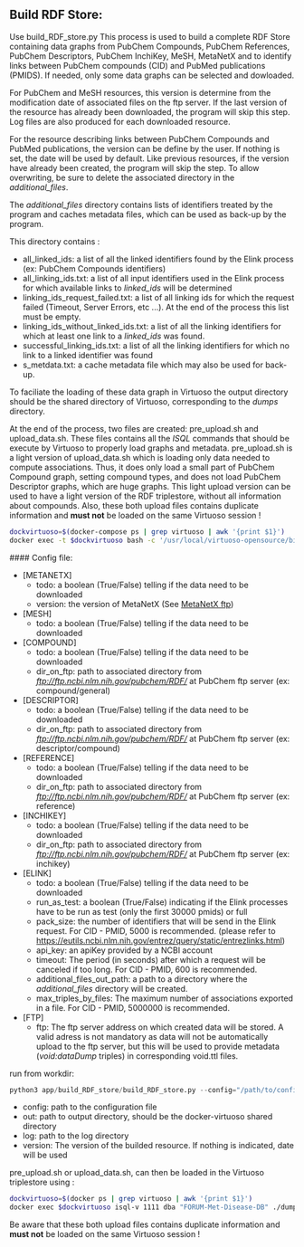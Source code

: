 
## Build RDF Store:
Use build_RDF_store.py
This process is used to build a complete RDF Store containing data graphs from PubChem Compounds, PubChem References, PubChem Descriptors, PubChem InchiKey, MeSH, MetaNetX and to identify links between PubChem compounds (CID) and PubMed publications (PMIDS). If needed, only some data graphs can be selected and dowloaded.

For PubChem and MeSH resources, this version is determine from the modification date of associated files on the ftp server. If the last version of the resource has already been downloaded, the program will skip this step. Log files are also produced for each downloaded resource.

For the resource describing links between PubChem Compounds and PubMed publications, the version can be define by the user. If nothing is set, the date will be used by default. Like previous resources, if the version have already been created, the program will skip the step. To allow overwriting, be sure to delete the associated directory in the *additional_files*.

The *additional_files* directory contains lists of identifiers treated by the program and caches metadata files, which can be used as back-up by the program.

This directory contains :
  - all_linked_ids: a list of all the linked identifiers found by the Elink process (ex: PubChem Compounds identifiers)
  - all_linking_ids.txt: a list of all input identifiers used in the Elink process for which available links to *linked_ids* will be determined
  - linking_ids_request_failed.txt: a list of all linking ids for which the request failed (Timeout, Server Errors, etc ...). At the end of the process this list must be empty.
  - linking_ids_without_linked_ids.txt: a list of all the linking identifiers for which at least one link to a *linked_ids* was found.
  - successful_linking_ids.txt: a list of all the linking identifiers for which no link to a linked identifier was found
  - s_metdata.txt: a cache metadata file which may also be used for back-up.

To faciliate the loading of these data graph in Virtuoso the output directory should be the shared directory of Virtuoso, corresponding to the *dumps* directory.

At the end of the process, two files are created: pre_upload.sh and upload_data.sh. These files contains all the *ISQL* commands that should be execute by Virtuoso to properly load graphs and metadata. pre_upload.sh is a light version of upload_data.sh which is loading only data needed to compute associations. Thus, it does only load a small part of PubChem Compound graph, setting compound types, and does not load PubChem Descriptor graphs, which are huge graphs. This light upload version can be used to have a light version of the RDF triplestore, without all information about compounds. Also, these both upload files contains duplicate information and **must not** be loaded on the same Virtuoso session ! 

```bash
dockvirtuoso=$(docker-compose ps | grep virtuoso | awk '{print $1}')
docker exec -t $dockvirtuoso bash -c '/usr/local/virtuoso-opensource/bin/isql-v 1111 dba "FORUM-Met-Disease-DB" ./dumps/upload.sh'
```

#### Config file:

- [METANETX]
  - todo: a boolean (True/False) telling if the data need to be downloaded
  - version: the version of MetaNetX (See [MetaNetX ftp](ftp://ftp.vital-it.ch/databases/metanetx/MNXref/))
- [MESH]
  - todo: a boolean (True/False) telling if the data need to be downloaded
- [COMPOUND]
  - todo: a boolean (True/False) telling if the data need to be downloaded
  - dir_on_ftp: path to associated directory from *ftp://ftp.ncbi.nlm.nih.gov/pubchem/RDF/* at PubChem ftp server (ex: compound/general)
- [DESCRIPTOR]
  - todo: a boolean (True/False) telling if the data need to be downloaded
  - dir_on_ftp: path to associated directory from *ftp://ftp.ncbi.nlm.nih.gov/pubchem/RDF/* at PubChem ftp server (ex: descriptor/compound)
- [REFERENCE]
  - todo: a boolean (True/False) telling if the data need to be downloaded
  - dir_on_ftp: path to associated directory from *ftp://ftp.ncbi.nlm.nih.gov/pubchem/RDF/* at PubChem ftp server (ex: reference)
- [INCHIKEY]
  - todo: a boolean (True/False) telling if the data need to be downloaded
  - dir_on_ftp: path to associated directory from *ftp://ftp.ncbi.nlm.nih.gov/pubchem/RDF/* at PubChem ftp server (ex: inchikey)
- [ELINK]
  - todo: a boolean (True/False) telling if the data need to be downloaded
  - run_as_test: a boolean (True/False) indicating if the Elink processes have to be run as test (only the first 30000 pmids) or full
  - pack_size: the number of identifiers that will be send in the Elink request. For CID - PMID, 5000 is recommended. (please refer to https://eutils.ncbi.nlm.nih.gov/entrez/query/static/entrezlinks.html)
  - api_key: an apiKey provided by a NCBI account 
  - timeout: The period (in seconds) after which a request will be canceled if too long. For CID - PMID, 600 is recommended.
  - additional_files_out_path: a path to a directory where the *additional_files* directory will be created.
  - max_triples_by_files: The maximum number of associations exported in a file. For CID - PMID, 5000000 is recommended.
- [FTP]
  - ftp: The ftp server address on which created data will be stored. A valid adress is not mandatory as data will not be automatically upload to the ftp server, but this will be used to provide metadata (*void:dataDump* triples) in corresponding void.ttl files.

run from workdir:
```python
python3 app/build_RDF_store/build_RDF_store.py --config="/path/to/config_file.ini" --out="path/to/out/dir" --log="path/to/log/dir" --version="version"
```

- config: path to the configuration file
- out: path to output directory, should be the docker-virtuoso shared directory
- log: path to the log directory
- version: The version of the builded resource. If nothing is indicated, date will be used

pre_upload.sh or upload_data.sh, can then be loaded in the Virtuoso triplestore using :

```bash
dockvirtuoso=$(docker ps | grep virtuoso | awk '{print $1}')
docker exec $dockvirtuoso isql-v 1111 dba "FORUM-Met-Disease-DB" ./dumps/*upload_file*.sh
```

Be aware that these both upload files contains duplicate information and **must not** be loaded on the same Virtuoso session ! 